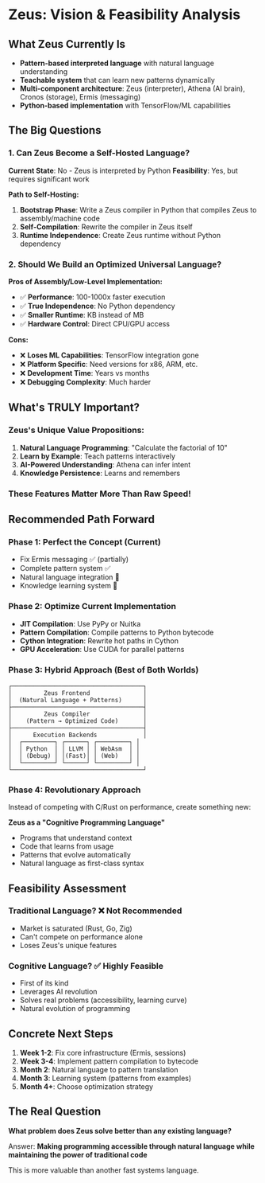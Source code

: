 # Zeus: Vision & Feasibility Analysis

## What Zeus Currently Is
- **Pattern-based interpreted language** with natural language understanding
- **Teachable system** that can learn new patterns dynamically
- **Multi-component architecture**: Zeus (interpreter), Athena (AI brain), Cronos (storage), Ermis (messaging)
- **Python-based implementation** with TensorFlow/ML capabilities

## The Big Questions

### 1. Can Zeus Become a Self-Hosted Language?
**Current State**: No - Zeus is interpreted by Python
**Feasibility**: Yes, but requires significant work

**Path to Self-Hosting:**
1. **Bootstrap Phase**: Write a Zeus compiler in Python that compiles Zeus to assembly/machine code
2. **Self-Compilation**: Rewrite the compiler in Zeus itself
3. **Runtime Independence**: Create Zeus runtime without Python dependency

### 2. Should We Build an Optimized Universal Language?

**Pros of Assembly/Low-Level Implementation:**
- ✅ **Performance**: 100-1000x faster execution
- ✅ **True Independence**: No Python dependency
- ✅ **Smaller Runtime**: KB instead of MB
- ✅ **Hardware Control**: Direct CPU/GPU access

**Cons:**
- ❌ **Loses ML Capabilities**: TensorFlow integration gone
- ❌ **Platform Specific**: Need versions for x86, ARM, etc.
- ❌ **Development Time**: Years vs months
- ❌ **Debugging Complexity**: Much harder

## What's TRULY Important?

### Zeus's Unique Value Propositions:
1. **Natural Language Programming**: "Calculate the factorial of 10"
2. **Learn by Example**: Teach patterns interactively
3. **AI-Powered Understanding**: Athena can infer intent
4. **Knowledge Persistence**: Learns and remembers

### These Features Matter More Than Raw Speed!

## Recommended Path Forward

### Phase 1: Perfect the Concept (Current)
- Fix Ermis messaging ✅ (partially)
- Complete pattern system ✅
- Natural language integration 🔄
- Knowledge learning system 🔄

### Phase 2: Optimize Current Implementation
- **JIT Compilation**: Use PyPy or Nuitka
- **Pattern Compilation**: Compile patterns to Python bytecode
- **Cython Integration**: Rewrite hot paths in Cython
- **GPU Acceleration**: Use CUDA for parallel patterns

### Phase 3: Hybrid Approach (Best of Both Worlds)
```
┌─────────────────────────────────────┐
│         Zeus Frontend               │
│  (Natural Language + Patterns)      │
├─────────────────────────────────────┤
│         Zeus Compiler               │
│    (Pattern → Optimized Code)       │
├─────────────────────────────────────┤
│      Execution Backends             │
│  ┌─────────┐ ┌──────┐ ┌─────────┐ │
│  │ Python  │ │ LLVM │ │ WebAsm  │ │
│  │ (Debug) │ │(Fast)│ │ (Web)   │ │
│  └─────────┘ └──────┘ └─────────┘ │
└─────────────────────────────────────┘
```

### Phase 4: Revolutionary Approach
Instead of competing with C/Rust on performance, create something new:

**Zeus as a "Cognitive Programming Language"**
- Programs that understand context
- Code that learns from usage
- Patterns that evolve automatically
- Natural language as first-class syntax

## Feasibility Assessment

### Traditional Language? ❌ Not Recommended
- Market is saturated (Rust, Go, Zig)
- Can't compete on performance alone
- Loses Zeus's unique features

### Cognitive Language? ✅ Highly Feasible
- First of its kind
- Leverages AI revolution
- Solves real problems (accessibility, learning curve)
- Natural evolution of programming

## Concrete Next Steps

1. **Week 1-2**: Fix core infrastructure (Ermis, sessions)
2. **Week 3-4**: Implement pattern compilation to bytecode
3. **Month 2**: Natural language to pattern translation
4. **Month 3**: Learning system (patterns from examples)
5. **Month 4+**: Choose optimization strategy

## The Real Question

**What problem does Zeus solve better than any existing language?**

Answer: **Making programming accessible through natural language while maintaining the power of traditional code**

This is more valuable than another fast systems language.